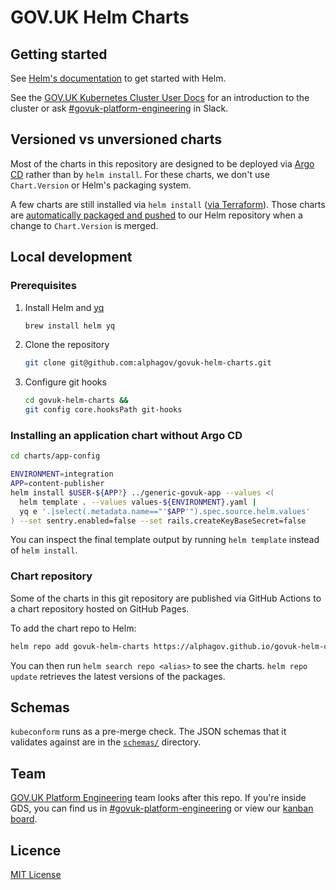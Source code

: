# GOV.UK Helm Charts

## Getting started

See [Helm's documentation](https://helm.sh/docs) to get started with Helm.

See the [GOV.UK Kubernetes Cluster User Docs] for an introduction to the
cluster or ask [#govuk-platform-engineering] in Slack.

[GOV.UK Kubernetes Cluster User Docs]: https://govuk-k8s-user-docs.publishing.service.gov.uk/

## Versioned vs unversioned charts

Most of the charts in this repository are designed to be deployed via [Argo
CD](https://argo-cd.readthedocs.io/en/stable/) rather than by `helm install`.
For these charts, we don't use `Chart.Version` or Helm's packaging system.

A few charts are still installed via `helm install` ([via
Terraform](https://github.com/search?q=repo%3Aalphagov%2Fgovuk-infrastructure+path%3Aterraform%2Fdeployments%2Fcluster-services+alphagov.github.io)).
Those charts are [automatically packaged and
pushed](https://github.com/alphagov/govuk-helm-charts/blob/main/.github/workflows/release.yml)
to our Helm repository when a change to `Chart.Version` is merged.

## Local development

### Prerequisites

1. Install Helm and [yq](https://github.com/mikefarah/yq#yq)

    ```sh
    brew install helm yq
    ```

1. Clone the repository

    ```sh
    git clone git@github.com:alphagov/govuk-helm-charts.git
    ```

1. Configure git hooks

    ```sh
    cd govuk-helm-charts &&
    git config core.hooksPath git-hooks
    ```

### Installing an application chart without Argo CD

```sh
cd charts/app-config

ENVIRONMENT=integration
APP=content-publisher
helm install $USER-${APP?} ../generic-govuk-app --values <(
  helm template . --values values-${ENVIRONMENT}.yaml |
  yq e '.|select(.metadata.name=="'$APP'").spec.source.helm.values'
) --set sentry.enabled=false --set rails.createKeyBaseSecret=false
```

You can inspect the final template output by running `helm template` instead of
`helm install`.

### Chart repository

Some of the charts in this git repository are published via GitHub Actions to a
chart repository hosted on GitHub Pages.

To add the chart repo to Helm:

```sh
helm repo add govuk-helm-charts https://alphagov.github.io/govuk-helm-charts/
```

You can then run `helm search repo <alias>` to see the charts.
`helm repo update` retrieves the latest versions of the packages.

## Schemas

`kubeconform` runs as a pre-merge check. The JSON schemas that it validates
against are in the [`schemas/`](schemas) directory.

## Team

[GOV.UK Platform Engineering](https://github.com/orgs/alphagov/teams/gov-uk-platform-engineering) team looks after this repo. If you're inside GDS, you can find us in [#govuk-platform-engineering] or view our [kanban board](https://trello.com/b/u4FCzm53/).

## Licence

[MIT License](LICENCE)


[#govuk-platform-engineering]: https://gds.slack.com/channels/govuk-platform-engineering
